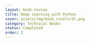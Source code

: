 ```yaml
---
layout: book-review
title: Deep Learning with Python
cover: assets/img/book_covers/dl.png
category: Technical Books
status: Completed
order: 2
---
```

